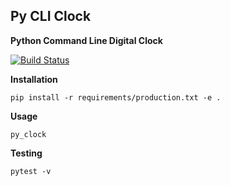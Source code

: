 Py CLI Clock
---
**Python Command Line Digital Clock**

[![Build Status](https://travis-ci.com/mtvbrianking/py-cli-clock.svg?branch=master)](https://travis-ci.com/mtvbrianking/py-cli-clock)

**Installation**

`pip install -r requirements/production.txt -e .`

**Usage**

`py_clock`

**Testing**

`pytest -v`
